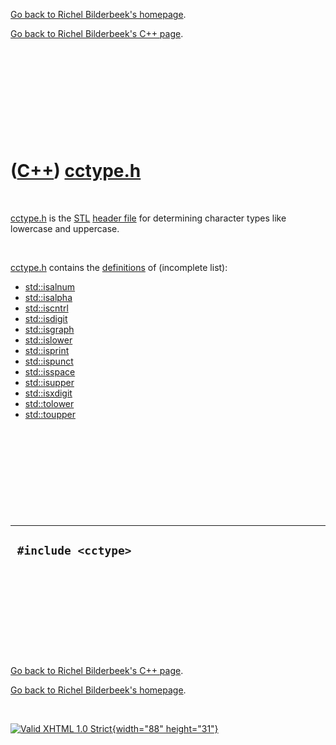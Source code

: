 [Go back to Richel Bilderbeek's homepage](index.htm).

[Go back to Richel Bilderbeek's C++ page](Cpp.htm).

 

 

 

 

 

([C++](Cpp.htm)) [cctype.h](CppCctypeH.htm)
===========================================

 

[cctype.h](CppCctypeH.htm) is the [STL](CppStl.htm) [header
file](CppHeaderFile.htm) for determining character types like lowercase
and uppercase.

 

[cctype.h](CppCctypeH.htm) contains the [definitions](CppDefinition.htm)
of (incomplete list):

-   [std::isalnum](CppIsalnum.htm)
-   [std::isalpha](CppIsalpha.htm)
-   [std::iscntrl](CppIscntrl.htm)
-   [std::isdigit](CppIsdigit.htm)
-   [std::isgraph](CppIsgraph.htm)
-   [std::islower](CppIslower.htm)
-   [std::isprint](CppIsprint.htm)
-   [std::ispunct](CppIspunct.htm)
-   [std::isspace](CppIsspace.htm)
-   [std::isupper](CppIsupper.htm)
-   [std::isxdigit](CppIsxdigit.htm)
-   [std::tolower](CppTolower.htm)
-   [std::toupper](CppToupper.htm)

 

 

 

 

 

  ----------------------
  ` #include <cctype>`
  ----------------------

 

 

 

 

 

[Go back to Richel Bilderbeek's C++ page](Cpp.htm).

[Go back to Richel Bilderbeek's homepage](index.htm).

 

[![Valid XHTML 1.0 Strict](valid-xhtml10.png){width="88"
height="31"}](http://validator.w3.org/check?uri=referer)
